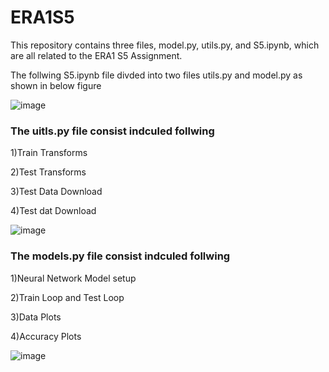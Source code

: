 # ERA1S5
This repository contains three files, model.py, utils.py, and S5.ipynb, which are all related to the ERA1 S5 Assignment. 


The follwing S5.ipynb file divded into two files utils.py and model.py as shown in below figure 



![image](https://github.com/kiran-pyt/ERA1S5/assets/120393460/6aea6f6f-f563-4d98-aa27-bb798c44c332)


### The uitls.py file consist indculed follwing


1)Train Transforms

2)Test Transforms

3)Test Data Download

4)Test dat Download

![image](https://github.com/kiran-pyt/ERA1S5/assets/120393460/b7e7120d-4ffc-4cc7-8059-0d8e1131a02d)







### The models.py file consist indculed follwing

1)Neural Network Model setup

2)Train Loop and Test Loop

3)Data Plots

4)Accuracy Plots


![image](https://github.com/kiran-pyt/ERA1S5/assets/120393460/6f7c2d9d-338c-4176-b3ed-096bee745a3d)










    



